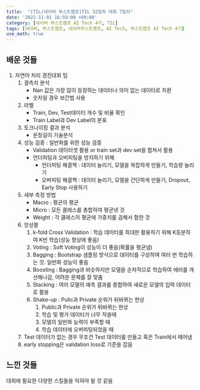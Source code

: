 ```yaml
---
title:  "[TIL/네이버 부스트캠프]TIL 32일차 대회 7일차"
date: '2022-11-01 16:59:00 +09:00'
category: [네이버 부스트캠프 AI Tech 4기, TIL]
tags: [네이버, 부스트캠프, 네이버부스트캠프, AI Tech, 부스트캠프 AI Tech 4기]
use_math: true
---
```

## 배운 것들
1. 자연어 처리 경진대회 팁
   1. 결측치 분석
      - Nan 값은 가장 많이 등장하는 데이터나 의미 없는 데이터로 치환
      - 숫자일 경우 보간법 사용
   3. 라벨
      - Train, Dev, Test데이터 개수 및 비율 확인
      - Train Label과 Dev Label의 분포
   4. 토크나이징 결과 분석
      - 문장길이 기술분석
   5. 성능 검증 : 일반화를 위한 성능 검증
      - Validation 데이터셋 활용 or train set과 dev set을 합쳐서 활용
      - 언더피팅과 오버피팅을 방지하기 위해
        - 언더피팅 해결책 : 데이터 늘리기, 모델을 복잡하게 만들기, 학습량 늘리기
        - 오버피팅 해결책 : 데이터 늘리기, 모델을 간단하게 만들기, Dropout, Early Stop 사용하기
   6. 세부 측정 방법 
        - Macro : 평균의 평균
        - Micro : 모든 클래스를 총합하여 평균낸 것
        - Weight : 각 클래스의 평균에 가중치를 곱해서 합한 것
   7. 앙상블
      1. k-fold Cross Validation : 학습 데이터를 최대한 활용하기 위해 K등분하여 K번 학습(성능 향상에 좋음)
      2. Voting : Soft Voting이 성능이 더 좋음(확률을 평균냄)
      3. Bagging : Bootstrap 샘플링 방식으로 데이터를 구성하여 여러 번 학습하는 것. 일반화 성능이 좋음
      4. Boosting : Bagging과 비슷하지만 모델을 순차적으로 학습하여 에러를 개선해나감, 어려운 문제를 잘 맞춤
      5. Stacking : 여러 모델의 예측 결과를 종합하여 새로운 모델의 입력 데이터로 활용
      6. Shake-up : Pulic과 Private 순위가 뒤바뀌는 현상
         1. Public과 Private 순위가 뒤바뀌는 현상
         2. 학습 및 평가 데이터가 너무 적을때
         3. 모델의 일반화 능력이 부족할 때
         4. 학습 데이터에 오버피팅되었을 때
   8. Test 데이터가 없는 경우 무조건 Test 데이터를 만들고 혹은 Train에서 떼어냄
   9. early stopping은 validation loss로 기준을 잡음

## 느낀 것들
대회에 필요한 다양한 스킬들을 익혀야 될 것 같음